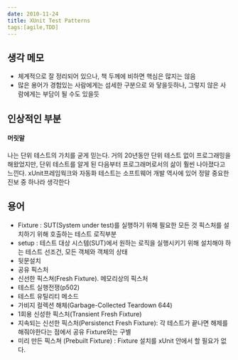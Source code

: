```yaml
---
date: 2010-11-24
title: XUnit Test Patterns
tags:[agile,TDD]
---
```


## 생각 메모
- 체계적으로 잘 정리되어 있으나, 책 두께에 비하면 핵심은 많지는 않음
- 많은 용어가 경험있는 사람에게는 섬세한 구분으로 와 닿을듯하나, 그렇지 않은 사람에게는 부담이 될 수도 있을듯

## 인상적인 부분
#### 머릿말
나는 단위 테스트의 가치를 굳게 믿는다. 거의 20년동안 단위 테스트 없이 프로그래밍을 해왔었지만, 단위 테스트를 알게 된 다음부터 프로그래머로서의 삶이 훨씬 나아졌다고 느낀다. 
xUnit프레임웍크와 자동화 테스트는 소프트웨어 개발 역사에 있어 정말 중요한 진보 중 하나라 생각한다

## 용어
- Fixture : SUT(System under test)를 실행하기 위해 필요한 모든 것
픽스처를 설치하기 위해 호출하는 테스트 로직부분
- setup : 테스트 대상  시스템(SUT)에서 원하는 로직을 실행시키기 위해 설치해야 하는 테스트 선조건, 모든 객체와 객체의 상태
- 뒷문설치
- 공유 픽스처
- 신선한 픽스쳐(Fresh Fixture). 메모리상의 픽스처
- 테스트 실행전쟁(p502)
- 테스트 유틸리티 메소드
- 가비지 컬렉션 해체(Garbage-Collected Teardown 644)
- 1회용 신성한 픽스처(Transient Fresh Fixture)
- 지속되는 신선한 픽스처(Persistenct Fresh Fixture): 각 테스트가 끝나면 해제를 해줘야한다는 점에서 공유 Fixture와는 구별
- 미리 만든 픽스쳐 (Prebuilt Fixture) : Fixture 설치를 xUnit 안에서 할 필요가 없다.

